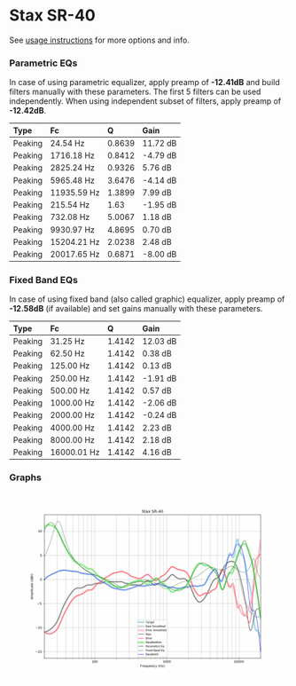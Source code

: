 # Stax SR-40
See [usage instructions](https://github.com/jaakkopasanen/AutoEq#usage) for more options and info.

### Parametric EQs
In case of using parametric equalizer, apply preamp of **-12.41dB** and build filters manually
with these parameters. The first 5 filters can be used independently.
When using independent subset of filters, apply preamp of **-12.42dB**.

| Type    | Fc          |      Q | Gain     |
|:--------|:------------|:-------|:---------|
| Peaking | 24.54 Hz    | 0.8639 | 11.72 dB |
| Peaking | 1716.18 Hz  | 0.8412 | -4.79 dB |
| Peaking | 2825.24 Hz  | 0.9326 | 5.76 dB  |
| Peaking | 5965.48 Hz  | 3.6476 | -4.14 dB |
| Peaking | 11935.59 Hz | 1.3899 | 7.99 dB  |
| Peaking | 215.54 Hz   | 1.63   | -1.95 dB |
| Peaking | 732.08 Hz   | 5.0067 | 1.18 dB  |
| Peaking | 9930.97 Hz  | 4.8695 | 0.70 dB  |
| Peaking | 15204.21 Hz | 2.0238 | 2.48 dB  |
| Peaking | 20017.65 Hz | 0.6871 | -8.00 dB |

### Fixed Band EQs
In case of using fixed band (also called graphic) equalizer, apply preamp of **-12.58dB**
(if available) and set gains manually with these parameters.

| Type    | Fc          |      Q | Gain     |
|:--------|:------------|:-------|:---------|
| Peaking | 31.25 Hz    | 1.4142 | 12.03 dB |
| Peaking | 62.50 Hz    | 1.4142 | 0.38 dB  |
| Peaking | 125.00 Hz   | 1.4142 | 0.13 dB  |
| Peaking | 250.00 Hz   | 1.4142 | -1.91 dB |
| Peaking | 500.00 Hz   | 1.4142 | 0.57 dB  |
| Peaking | 1000.00 Hz  | 1.4142 | -2.06 dB |
| Peaking | 2000.00 Hz  | 1.4142 | -0.24 dB |
| Peaking | 4000.00 Hz  | 1.4142 | 2.23 dB  |
| Peaking | 8000.00 Hz  | 1.4142 | 2.18 dB  |
| Peaking | 16000.01 Hz | 1.4142 | 4.16 dB  |

### Graphs
![](./Stax%20SR-40.png)